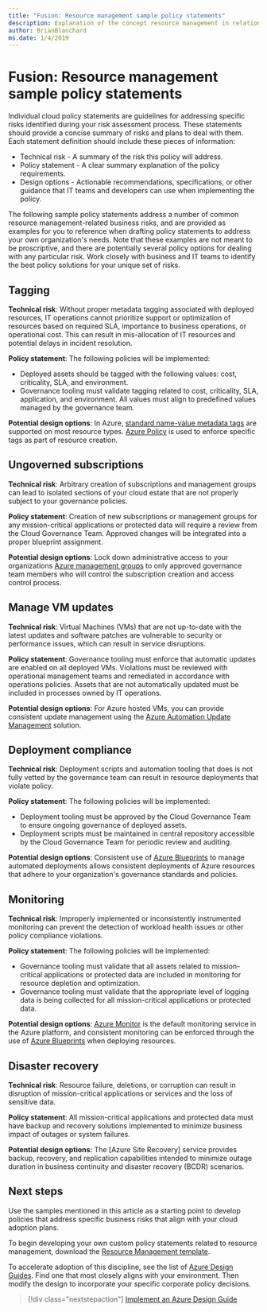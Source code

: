 ```yaml
---
title: "Fusion: Resource management sample policy statements"
description: Explanation of the concept resource management in relation to cloud governance
author: BrianBlanchard
ms.date: 1/4/2019
---
```


# Fusion: Resource management sample policy statements

Individual cloud policy statements are guidelines for addressing specific risks identified during your risk assessment process. These statements should provide a concise summary of risks and plans to deal with them. Each statement definition should include these pieces of information:

- Technical risk - A summary of the risk this policy will address.
- Policy statement - A clear summary explanation of the policy requirements.
- Design options - Actionable recommendations, specifications, or other guidance that IT teams and developers can use when implementing the policy.

The following sample policy statements address a number of common resource management-related business risks, and are provided as examples for you to reference when drafting policy statements to address your own organization's needs. Note that these examples are not meant to be proscriptive, and there are potentially several policy options for dealing with any particular risk. Work closely with business and IT teams to identify the best policy solutions for your unique set of risks.

## Tagging

**Technical risk**: Without proper metadata tagging associated with deployed resources, IT operations cannot prioritize support or optimization of resources based on required SLA, importance to business operations, or operational cost. This can result in mis-allocation of IT resources and potential delays in incident resolution.

**Policy statement**: The following policies will be implemented:

- Deployed assets should be tagged with the following values: cost, criticality, SLA, and environment.
- Governance tooling must validate tagging related to cost, criticality, SLA, application, and environment. All values must align to predefined values managed by the governance team.

**Potential design options**: In Azure, [standard name-value metadata tags](https://docs.microsoft.com/en-us/azure/azure-resource-manager/resource-group-using-tags) are supported on most resource types. [Azure Policy](https://docs.microsoft.com/en-us/azure/governance/policy/overview) is used to enforce specific tags as part of resource creation.

## Ungoverned subscriptions

**Technical risk**: Arbitrary creation of subscriptions and management groups can lead to isolated sections of your cloud estate that are not properly subject to your governance policies.

**Policy statement**: Creation of new subscriptions or management groups for any mission-critical applications or protected data will require a review from the Cloud Governance Team. Approved changes will be integrated into a proper blueprint assignment.

**Potential design options**: Lock down administrative access to your organizations [Azure management groups](https://docs.microsoft.com/en-us/azure/governance/management-groups/) to only approved governance team members who will control the subscription creation and access control process.

## Manage VM updates

**Technical risk**: Virtual Machines (VMs) that are not up-to-date with the latest updates and software patches are vulnerable to security or performance issues, which can result in service disruptions.

**Policy statement**: Governance tooling must enforce that automatic updates are enabled on all deployed VMs. Violations must be reviewed with operational management teams and remediated in accordance with operations policies. Assets that are not automatically updated must be included in processes owned by IT operations.

**Potential design options**: For Azure hosted VMs, you can provide consistent update management using the [Azure Automation Update Management](https://docs.microsoft.com/en-us/azure/automation/automation-update-management) solution.

## Deployment compliance

**Technical risk**: Deployment scripts and automation tooling that does is not fully vetted by the governance team can result in resource deployments that violate policy.

**Policy statement**: The following policies will be implemented:

- Deployment tooling must be approved by the Cloud Governance Team to ensure ongoing governance of deployed assets.
- Deployment scripts must be maintained in central repository accessible by the Cloud Governance Team for periodic review and auditing.

**Potential design options**: Consistent use of [Azure Blueprints](https://docs.microsoft.com/en-us/azure/governance/blueprints/) to manage automated deployments allows consistent deployments of Azure resources that adhere to your organization's governance standards and policies.

## Monitoring

**Technical risk**: Improperly implemented or inconsistently instrumented monitoring can prevent the detection of workload health issues or other policy compliance violations.

**Policy statement**: The following policies will be implemented:

- Governance tooling must validate that all assets related to mission-critical applications or protected data are included in monitoring for resource depletion and optimization.
- Governance tooling must validate that the appropriate level of logging data is being collected for all mission-critical applications or protected data.

**Potential design options**: [Azure Monitor](https://docs.microsoft.com/en-us/azure/azure-monitor/overview) is the default monitoring service in the Azure platform, and consistent monitoring can be enforced through the use of [Azure Blueprints](https://docs.microsoft.com/en-us/azure/governance/blueprints/) when deploying resources.

## Disaster recovery

**Technical risk**: Resource failure, deletions, or corruption can result in disruption of mission-critical applications or services and the loss of sensitive data.

**Policy statement**: All mission-critical applications and protected data must have backup and recovery solutions  implemented to minimize business impact of outages or system failures.

**Potential design options**: The [Azure Site Recovery] service provides backup, recovery, and replication capabilities intended to minimize outage duration in business continuity and disaster recovery (BCDR) scenarios.

## Next steps

Use the samples mentioned in this article as a starting point to develop policies that address specific business risks that align with your cloud adoption plans.

To begin developing your own custom policy statements related to resource management, download the [Resource Management template](template.md).

To accelerate adoption of this discipline, see the list of [Azure Design Guides](../design-guides/overview.md). Find one that most closely aligns with your environment. Then modify the design to incorporate your specific corporate policy decisions.

> [!div class="nextstepaction"]
> [Implement an Azure Design Guide](../design-guides/overview.md)
